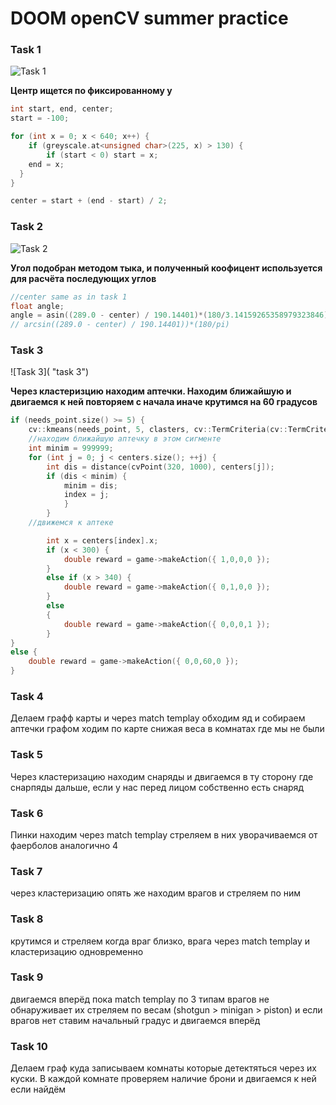# DOOM openCV summer practice

### Task 1
![Task 1](https://j.gifs.com/1WOWLq.gif "task 1")


**Центр ищется по фиксированному у**


```C++
int start, end, center;
start = -100;

for (int x = 0; x < 640; x++) {
	if (greyscale.at<unsigned char>(225, x) > 130) {
		if (start < 0) start = x;
    end = x;
  }
}

center = start + (end - start) / 2;
```



### Task 2
![Task 2](https://j.gifs.com/oVoV5Y.gif "task 2")


**Угол подобран методом тыка, и полученный коофицент используется для расчёта последующих углов**


```C++
//center same as in task 1
float angle;
angle = asin((289.0 - center) / 190.14401)*(180/3.14159265358979323846);
// arcsin((289.0 - center) / 190.14401))*(180/pi)
```
### Task 3
![Task 3]( "task 3")


**Через кластеризцию находим аптечки. Находим ближайшую и двигаемся к ней повторяем с начала иначе крутимся на 60 градусов**


```C++
if (needs_point.size() >= 5) {
	cv::kmeans(needs_point, 5, clasters, cv::TermCriteria(cv::TermCriteria::EPS + cv::TermCriteria::COUNT, 1000, 1.0), 5, cv::KMEANS_RANDOM_CENTERS, centers);
	//находим ближайшую аптечку в этом сигменте
	int minim = 999999;
	for (int j = 0; j < centers.size(); ++j) {
		int dis = distance(cvPoint(320, 1000), centers[j]);
		if (dis < minim) {
			minim = dis;
			index = j;
			}
		}
	//движемся к аптеке

		int x = centers[index].x;
		if (x < 300) {
			double reward = game->makeAction({ 1,0,0,0 });
		}
		else if (x > 340) {
			double reward = game->makeAction({ 0,1,0,0 });
		}
		else
		{
			double reward = game->makeAction({ 0,0,0,1 });
		}
}
else {
	double reward = game->makeAction({ 0,0,60,0 });
}
```
### Task 4
Делаем графф карты и через match templay обходим яд и собираем аптечки графом ходим по карте снижая веса в комнатах где мы не были
### Task 5
Через кластеризацию находим снаряды и двигаемся в ту сторону где снарпяды дальше, если у нас перед лицом собственно есть снаряд
### Task 6
Пинки находим через match templay стреляем в них уворачиваемся от фаерболов аналогично 4
### Task 7
через кластеризацию опять же находим врагов и стреляем по ним
### Task 8
крутимся и стреляем когда враг близко, врага через match templay и кластеризацию одновременно
### Task 9
двигаемся вперёд пока match templay по 3 типам врагов не обнаруживает их стреляем по весам (shotgun > minigan > piston) и если врагов нет ставим начальный градус и двигаемся вперёд
### Task 10
Делаем граф куда записываем комнаты которые детектяться через их куски. В каждой комнате проверяем наличие брони и двигаемся к ней если найдём

